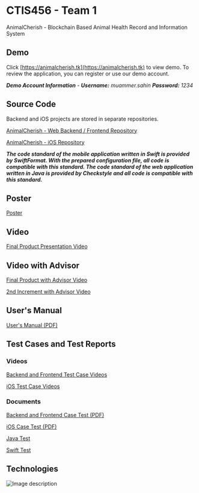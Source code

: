 # CTIS456 - Team 1

AnimalCherish - Blockchain Based Animal Health Record and Information System

## Demo

Click [https://animalcherish.tk](https://animalcherish.tk) to view demo. To review the application, you can register or use our demo account.

***Demo Account Information** - **Username:** muammer.sahin **Password:** 1234*

## Source Code

Backend and iOS projects are stored in separate repositories.

[AnimalCherish - Web Backend / Frontend Repository](https://github.com/cagatayozata/AnimalCherish)

[AnimalCherish - iOS Repository](https://github.com/cagatayozata/AnimalCherish_iOS)

***The code standard of the mobile application written in Swift is provided by SwiftFormat. With the prepared configuration file, all code is compatible with this standard. The code standard of the web application written in Java is provided by Checkstyle and all code is compatible with this standard.***

## Poster

[Poster](https://raw.githubusercontent.com/cagatayozata/CTIS456_Team1/master/Poster/Poster.jpg)

## Video

[Final Product Presentation Video](https://youtu.be/_WwoQHxu-l4)

## Video with Advisor

[Final Product with Advisor Video](https://www.youtube.com/watch?v=DfDI3tdYhOY)

[2nd Increment with Advisor Video](https://www.youtube.com/watch?v=8Qay1PM9990)

## User's Manual

[User's Manual (PDF)](https://github.com/cagatayozata/CTIS456_Team1/blob/master/User%20Manual/AnimalCherish%20%20User%20Manual.pdf)

## Test Cases and Test Reports

### Videos

[Backend and Frontend Test Case Videos](https://www.youtube.com/watch?v=yZkmFCnwhS4)

[iOS Test Case Videos](https://www.youtube.com/watch?v=3YJPb2UC62I&feature=youtu.be)

### Documents

[Backend and Frontend Case Test (PDF)](https://github.com/cagatayozata/CTIS456_Team1/blob/master/Case%20Tests/BackendandFrontendCaseTests.pdf)

[iOS Case Test (PDF)](https://github.com/cagatayozata/CTIS456_Team1/blob/master/Case%20Tests/iOSCaseTests.pdf)

[Java Test](https://cagatayozata.com/ctis/javatest)

[Swift Test](https://github.com/cagatayozata/CTIS456_Team1/tree/master/Swift%20Test)

## Technologies

![Image description](https://i.ibb.co/RT9rxgr/3c210455-ce1d-430c-aa30-5d44d9b9c8d4.jpg)









